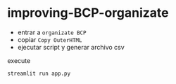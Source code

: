 # improving-BCP-organizate


- entrar a `organizate BCP`
- copiar `Copy OuterHTML`
- ejecutar script y generar archivo csv


execute
```
streamlit run app.py 
```